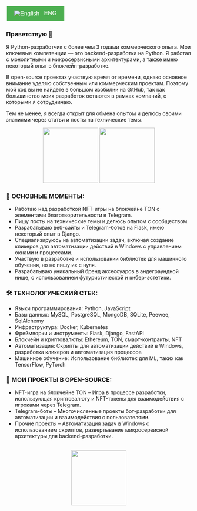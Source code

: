 <a href="https://github.com/AlgorithmAlchemy/AlgorithmAlchemy/blob/main/ENG_READMY.md" style="text-decoration: none;">
    <button style="background-color: #4CAF50; color: white; padding: 10px 20px; text-align: center; display: inline-block; font-size: 16px; margin: 4px 2px; cursor: pointer; border: none;">
        <img src="https://upload.wikimedia.org/wikipedia/commons/thumb/b/be/Flag_of_England.svg/32px-Flag_of_England.svg.png" alt="English" style="vertical-align: middle; padding-right: 8px;" />
        ENG
    </button>
</a>



### Приветствую 👋
Я Python-разработчик с более чем 3 годами коммерческого опыта. Мои ключевые компетенции — это backend-разработка на Python. Я работал с монолитными и микросервисными архитектурами, а также имею некоторый опыт в блокчейн-разработке.

В open-source проектах участвую время от времени, однако основное внимание уделяю собственным или коммерческим проектам. Поэтому мой код вы не найдёте в большом изобилии на GitHub, так как большинство моих разработок остаются в рамках компаний, с которыми я сотрудничаю.

Тем не менее, я всегда открыт для обмена опытом и делюсь своими знаниями через статьи и посты на технические темы.


<p align='center'>
   <a href="https://github-readme-stats.vercel.app/api?username=algorithmalchemy&show_icons=true&count_private=true"><img
           height=150
           src="https://github-readme-stats.vercel.app/api?username=algorithmalchemy&show_icons=true&count_private=true"/></a>
   <a href="https://github.com/algorithmalchemy/github-readme-stats"><img height=150
                                                                  src="https://github-readme-stats.vercel.app/api/top-langs/?username=algorithmalchemy&layout=compact"/></a>
</p>




### 🔑 ОСНОВНЫЕ МОМЕНТЫ:
*   Работаю над разработкой NFT-игры на блокчейне TON с элементами благотворительности в Telegram.
*   Пишу посты на технические темы и делюсь опытом с сообществом.
*   Разрабатываю веб-сайты и Telegram-ботов на Flask, имею некоторый опыт в Django.
*   Специализируюсь на автоматизации задач, включая создание кликеров для автоматизации действий в Windows с управлением окнами и процессами.
*   Участвую в разработке и использовании библиотек для машинного обучения, но не пишу их с нуля.
*   Разрабатываю уникальный бренд аксессуаров в андеграундной нише, с использованием футуристической и кибер-эстетики.
  
### 🛠 ТЕХНОЛОГИЧЕСКИЙ СТЕК:
*   Языки программирования: Python, JavaScript
*   Базы данных: MySQL, PostgreSQL, MongoDB, SQLite, Peewee, SqlAlchemy
*   Инфраструктура: Docker, Kubernetes
*   Фреймворки и инструменты: Flask, Django, FastAPI
*   Блокчейн и криптовалюты: Ethereum, TON, смарт-контракты, NFT
*   Автоматизация: Скрипты для автоматизации действий в Windows, разработка кликеров и автоматизация процессов
*   Машинное обучение: Использование библиотек для ML, таких как TensorFlow, PyTorch

### 💼 МОИ ПРОЕКТЫ В OPEN-SOURCE:
*   NFT-игра на блокчейне TON – Игра в процессе разработки, использующая криптовалюту и NFT-токены для взаимодействия с игроками через Telegram.
*   Telegram-боты – Многочисленные проекты бот-разработки для автоматизации и взаимодействия с пользователями.
*   Прочие проекты – Автоматизация задач в Windows с использованием скриптов, развертывание микросервисной архитектуры для backend-разработки.



<!--

### Key points
*   creator of [Javarush Community](https://github.com/javarushcommunity) and [Template Repository](https://github.com/template-repository) organizations.
*   creator and author of [romankh3](https://t.me/romankh3) telegram channel. Subscribe to recieve messages about my open-source activities.
*   Write posts about software development.
*   Currently working in [Epam Systems](https://www.linkedin.com/company/epam-systems/)

## 🛠 Technical Stack
*   Python languages
*   MySQL, PostgreSQL, MongoDB, Sqlite3, peewee, SqlAlchemy
*   Spring Framework, Spring Boot, Spring Test, Spring Data Jpa, Spring Jdbc template, Spring Cloud Contract and so on...
*   Camunda, Camunda Cockpit, Camunda Modeleter
*   GitHub/Docker


### My opensource projects

*   [image-comparison](https://github.com/romankh3/image-comparison) - Published on Maven Central Java Library that compares 2 images with the same sizes and shows the differences visually by drawing rectangles. Some parts of the image can be excluded from the comparison.
*   [JavaRush TelegramBot](https://github.com/javarushcommunity/javarush-telegrambot) - JavaRush Telegram bot from the community to the community
*   [Skyscanner Flight API client](https://github.com/romankh3/skyscanner-flight-api-client) - Published on Maven Central Java Client for a Skyscanner Flight Search API hosted in Rapid API
*   [Flights-monitoring](https://github.com/romankh3/flights-monitoring) - Application for monitoring flight cost based on Skyscanner API

-->


<!--

Here are some ideas to get you started:

- 🔭 I’m currently working on ...
- 🌱 I’m currently learning ...
- 👯 I’m looking to collaborate on ...
- 🤔 I’m looking for help with ...
- 💬 Ask me about ...
- 📫 How to reach me: ...
- 😄 Pronouns: ...
- ⚡ Fun fact: ...

-->

<!--
[![Top Langs](https://github-readme-stats.vercel.app/api/top-langs/?username=algorithmalchemy&layout=compact)](https://github.com/anuraghazra/github-readme-stats)

![Anurag's GitHub stats](https://github-readme-stats.vercel.app/api?username=&show_icons=true&theme=radical)

-->



<div align="center" style="margin: 30px 0">
   <a href="https://github.com/algorithmalchemy/github-profile-views-counter">
       <img width="150px" src="https://komarev.com/ghpvc/?username=algorithmalchemy&colorп=DE002D">
   </a>
</div>




